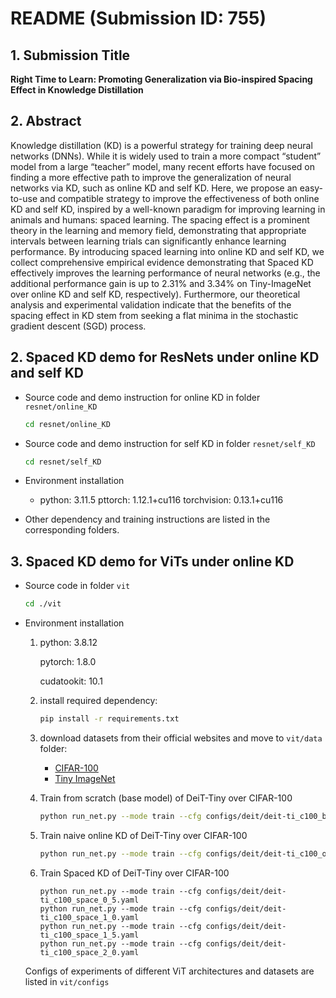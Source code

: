 # README (**Submission ID: 755**)

## 1. Submission Title

**Right Time to Learn: Promoting Generalization via Bio-inspired Spacing Effect in Knowledge Distillation**



## 2. Abstract

Knowledge distillation (KD) is a powerful strategy for training deep neural networks (DNNs). While it is widely used to train a more compact “student” model from a large “teacher” model, many recent efforts have focused on finding a more effective path to improve the generalization of neural networks via KD, such as online KD and self KD. Here, we propose an easy-to-use and compatible strategy to improve the effectiveness of both online KD and self KD, inspired by a well-known paradigm for improving learning in animals and humans: spaced learning. The spacing effect is a prominent theory in the learning and memory field, demonstrating that appropriate intervals between learning trials can significantly enhance learning performance. By introducing spaced learning into online KD and self KD, we collect comprehensive empirical evidence demonstrating that Spaced KD effectively improves the learning performance of neural networks (e.g., the additional performance gain is up to 2.31% and 3.34% on Tiny-ImageNet over online KD and self KD, respectively). Furthermore, our theoretical analysis and experimental validation indicate that the benefits of the spacing effect in KD stem from seeking a flat minima in the stochastic gradient descent (SGD) process.




## 2. Spaced KD demo for ResNets under online KD and self KD

- Source code and demo instruction for online KD in folder `resnet/online_KD`

  ```sh
  cd resnet/online_KD
  ```

- Source code and demo instruction for self KD in folder `resnet/self_KD`

  ```sh
  cd resnet/self_KD
  ```

- Environment installation

  - python: 3.11.5 
    pttorch: 1.12.1+cu116
    torchvision: 0.13.1+cu116

- Other dependency and training instructions are listed in the corresponding folders.



## 3. Spaced KD demo for ViTs under online KD

- Source code in folder `vit`

   ```sh
   cd ./vit
   ```

- Environment installation
   1.  python: 3.8.12
   
       pytorch: 1.8.0
   
       cudatookit: 10.1
   
   2.  install required dependency:
   
       ```sh
       pip install -r requirements.txt
       ```
   
   3.  download datasets from their official websites and move to `vit/data` folder:
   
       - [CIFAR-100](https://www.cs.toronto.edu/~kriz/cifar.html)
       - [Tiny ImageNet](https://www.kaggle.com/c/tiny-imagenet)
   
   4.  Train from scratch (base model) of DeiT-Tiny over CIFAR-100
   
       ```sh
       python run_net.py --mode train --cfg configs/deit/deit-ti_c100_base.yaml
       ```
   
   5.  Train naive online KD of DeiT-Tiny over CIFAR-100
   
       ```sh
       python run_net.py --mode train --cfg configs/deit/deit-ti_c100_online.yaml
       ```
   
   6.  Train Spaced KD of DeiT-Tiny over CIFAR-100
   
       ```
       python run_net.py --mode train --cfg configs/deit/deit-ti_c100_space_0_5.yaml
       python run_net.py --mode train --cfg configs/deit/deit-ti_c100_space_1_0.yaml
       python run_net.py --mode train --cfg configs/deit/deit-ti_c100_space_1_5.yaml
       python run_net.py --mode train --cfg configs/deit/deit-ti_c100_space_2_0.yaml
       ```
   
   Configs of experiments of different ViT architectures and datasets are listed in `vit/configs`

